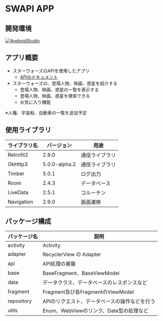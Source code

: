 # SWAPI APP

## 開発環境
[![AndroidStudio](https://img.shields.io/badge/Android%20Studio-Dolphin%20%7C%202021.3.1-blue)](https://developer.android.com/studio/)

## アプリ概要
- スターウォーズのAPIを使用したアプリ
  - [APIのドキュメント](https://swapi.dev/documentation)
- スターウォーズの、登場人物、映画、惑星を紹介する
  - 登場人物、映画、惑星の一覧を表示する
  - 登場人物、映画、惑星を検索できる
  - お気に入り機能

※人種、宇宙船、自動車の一覧を追加予定

## 使用ライブラリ
|ライブラリ名|バージョン|用途|
|--|--|--|
| Retrofit2 | 2.9.0 | 通信ライブラリ |
| OkHttp3 | 5.0.0-alpha.2 | 通信ライブラリ |
| Timber | 5.0.1 | ログ出力 |
| Room | 2.4.3 | データベース |
| LiveData | 2.5.1 | コルーチン|
| Navigation | 2.9.0 | 画面遷移 |

## パッケージ構成
| パッケージ名 | 説明 |
|--|--|
| activity | Activity |
| adapter | RecyclerView の Adapter |
| api | API処理の基盤 |
| base | BaseFragment、BaseViewModel |
| data | データクラス、データベースのレスポンスなど |
| fragment | Fragment及び各FragmentのViewModel |
| repository | APIのリクエスト、データベースの操作などを行う |
| utils | Enum、WebViewのリンク、Date型の処理など |
